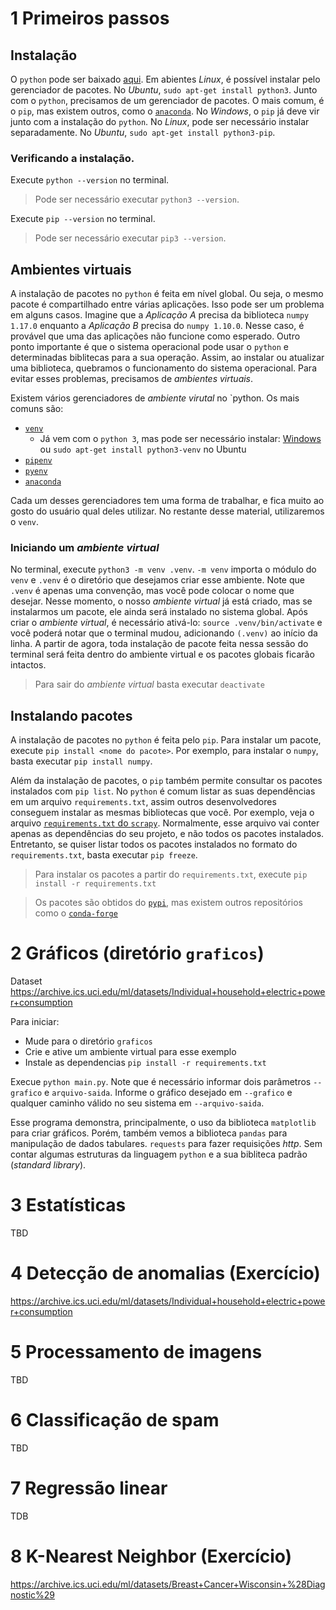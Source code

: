 # 1 Primeiros passos

## Instalação

O `python` pode ser baixado [aqui](https://www.python.org/downloads/).
Em abientes _Linux_, é possível instalar pelo gerenciador de pacotes.
No _Ubuntu_, `sudo apt-get install python3`.
Junto com o `python`, precisamos de um gerenciador de pacotes.
O mais comum, é o `pip`, mas existem outros, como o [`anaconda`](https://www.anaconda.com/distribution/).
No _Windows_, o `pip` já deve vir junto com a instalação do `python`.
No _Linux_, pode ser necessário instalar separadamente.
No _Ubuntu_, `sudo apt-get install python3-pip`.

### Verificando a instalação.

Execute `python --version` no terminal.

> Pode ser necessário executar `python3 --version`.

Execute `pip --version` no terminal.

> Pode ser necessário executar `pip3 --version`.

## Ambientes virtuais

A instalação de pacotes no `python` é feita em nível global.
Ou seja, o mesmo pacote é compartilhado entre várias aplicações.
Isso pode ser um problema em alguns casos.
Imagine que a _Aplicação A_ precisa da biblioteca `numpy 1.17.0` enquanto a _Aplicação B_ precisa do `numpy 1.10.0`.
Nesse caso, é provável que uma das aplicações não funcione como esperado.
Outro ponto importante é que o sistema operacional pode usar o `python` e determinadas biblitecas para a sua operação.
Assim, ao instalar ou atualizar uma biblioteca, quebramos o funcionamento do sistema operacional.
Para evitar esses problemas, precisamos de _ambientes virtuais_.

Existem vários gerenciadores de _ambiente virutal_ no `python.
Os mais comuns são:
* [`venv`](https://docs.python.org/3/library/venv.html)
    * Já vem com o `python 3`, mas pode ser necessário instalar: [Windows](https://programwithus.com/learn-to-code/Pip-and-virtualenv-on-Windows/) ou `sudo apt-get install python3-venv` no Ubuntu
* [`pipenv`](https://docs.pipenv.org/en/latest/)
* [`pyenv`](https://github.com/pyenv/pyenv)
* [`anaconda`](https://www.anaconda.com/)

Cada um desses gerenciadores tem uma forma de trabalhar, e fica muito ao gosto do usuário qual deles utilizar.
No restante desse material, utilizaremos o `venv`.

### Iniciando um _ambiente virtual_

No terminal, execute `python3 -m venv .venv`.
`-m venv` importa o módulo do `venv` e `.venv` é o diretório que desejamos criar esse ambiente.
Note que `.venv` é apenas uma convenção, mas você pode colocar o nome que desejar.
Nesse momento, o nosso _ambiente virtual_ já está criado, mas se instalarmos um pacote, ele ainda será instalado no sistema global.
Após criar o _ambiente virtual_, é necessário ativá-lo: `source .venv/bin/activate` e você poderá notar que o terminal mudou, adicionando `(.venv)` ao início da linha.
A partir de agora, toda instalação de pacote feita nessa sessão do terminal será feita dentro do ambiente virtual e os pacotes globais ficarão intactos.

> Para sair do _ambiente virtual_ basta executar `deactivate`

## Instalando pacotes

A instalação de pacotes no `python` é feita pelo `pip`.
Para instalar um pacote, execute `pip install <nome do pacote>`.
Por exemplo, para instalar o `numpy`, basta executar `pip install numpy`.

Além da instalação de pacotes, o `pip` também permite consultar os pacotes instalados com `pip list`.
No `python` é comum listar as suas dependências em um arquivo `requirements.txt`, assim outros desenvolvedores conseguem instalar as mesmas bibliotecas que você.
Por exemplo, veja o arquivo [`requirements.txt` do `scrapy`](https://github.com/scrapy/scrapy/blob/master/requirements-py3.txt).
Normalmente, esse arquivo vai conter apenas as dependências do seu projeto, e não todos os pacotes instalados.
Entretanto, se quiser listar todos os pacotes instalados no formato do `requirements.txt`, basta executar `pip freeze`.

> Para instalar os pacotes a partir do `requirements.txt`, execute `pip install -r requirements.txt`

> Os pacotes são obtidos do [`pypi`](https://pypi.org/), mas existem outros repositórios como o [`conda-forge`](https://conda-forge.org/)

# 2 Gráficos (diretório `graficos`)

Dataset https://archive.ics.uci.edu/ml/datasets/Individual+household+electric+power+consumption

Para iniciar:
* Mude para o diretório `graficos`
* Crie e ative um ambiente virtual para esse exemplo
* Instale as dependencias `pip install -r requirements.txt`

Execue `python main.py`.
Note que é necessário informar dois parâmetros `--grafico` e `arquivo-saida`.
Informe o gráfico desejado em `--grafico` e qualquer caminho válido no seu sistema em `--arquivo-saida`.

Esse programa demonstra, principalmente, o uso da biblioteca `matplotlib` para criar gráficos.
Porém, também vemos a biblioteca `pandas` para manipulação de dados tabulares.
`requests` para fazer requisições _http_.
Sem contar algumas estruturas da linguagem `python` e a sua bibliteca padrão (_standard library_).

# 3 Estatísticas

TBD

# 4 Detecção de anomalias (Exercício)

https://archive.ics.uci.edu/ml/datasets/Individual+household+electric+power+consumption

# 5 Processamento de imagens

TBD

# 6 Classificação de spam

TBD

# 7 Regressão linear

TDB

# 8  K-Nearest Neighbor (Exercício)

https://archive.ics.uci.edu/ml/datasets/Breast+Cancer+Wisconsin+%28Diagnostic%29

